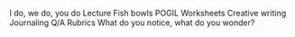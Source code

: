 I do, we do, you do
Lecture
Fish bowls
POGIL
Worksheets
Creative writing
Journaling
Q/A
Rubrics
What do you notice, what do you wonder?

